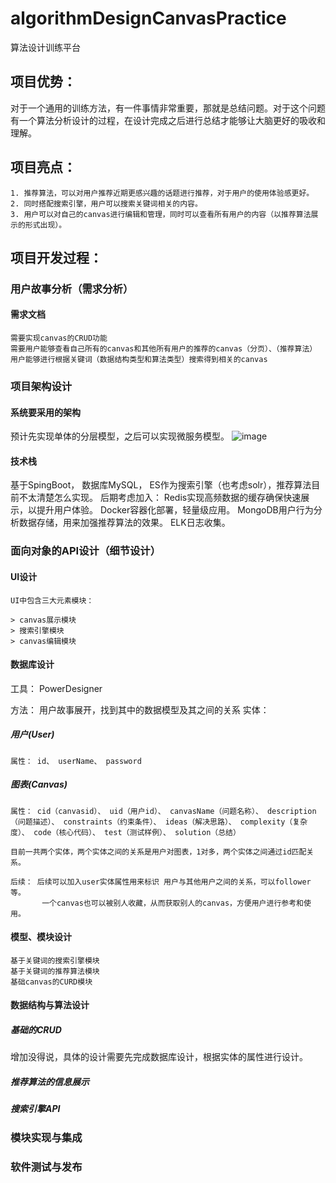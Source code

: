 # algorithmDesignCanvasPractice
算法设计训练平台

## 项目优势：
对于一个通用的训练方法，有一件事情非常重要，那就是总结问题。对于这个问题有一个算法分析设计的过程，在设计完成之后进行总结才能够让大脑更好的吸收和理解。

## 项目亮点：

    1. 推荐算法，可以对用户推荐近期更感兴趣的话题进行推荐，对于用户的使用体验感更好。 
    2. 同时搭配搜索引擎，用户可以搜索关键词相关的内容。
    3. 用户可以对自己的canvas进行编辑和管理，同时可以查看所有用户的内容（以推荐算法展示的形式出现）。
  
## 项目开发过程：
 ### 用户故事分析（需求分析） 
 #### 需求文档
    
    需要实现canvas的CRUD功能
    需要用户能够查看自己所有的canvas和其他所有用户的推荐的canvas（分页）、（推荐算法）
    用户能够进行根据关键词（数据结构类型和算法类型）搜索得到相关的canvas
 
 ### 项目架构设计
 #### 系统要采用的架构
   
   预计先实现单体的分层模型，之后可以实现微服务模型。
   ![image](https://user-images.githubusercontent.com/51054870/192710772-9bf3c5d0-48e9-4e17-afcf-555314b2c007.png)
 #### 技术栈
   
   基于SpingBoot， 数据库MySQL， ES作为搜索引擎（也考虑solr），推荐算法目前不太清楚怎么实现。
   后期考虑加入：
   Redis实现高频数据的缓存确保快速展示，以提升用户体验。
   Docker容器化部署，轻量级应用。
   MongoDB用户行为分析数据存储，用来加强推荐算法的效果。
   ELK日志收集。
 
 ### 面向对象的API设计（细节设计）
 #### UI设计
 
    UI中包含三大元素模块：
    
    > canvas展示模块
    > 搜索引擎模块
    > canvas编辑模块
    
 #### 数据库设计
 
 工具： PowerDesigner
 
 方法： 用户故事展开，找到其中的数据模型及其之间的关系
 实体：
 ##### 用户(User)
 
    属性： id、 userName、 password 
 ##### 图表(Canvas)
    属性： cid（canvasid）、 uid（用户id）、 canvasName（问题名称）、 description（问题描述）、 constraints（约束条件）、 ideas（解决思路）、 complexity（复杂度）、 code（核心代码）、 test（测试样例）、 solution（总结）
    
    目前一共两个实体，两个实体之间的关系是用户对图表，1对多，两个实体之间通过id匹配关系。
    
    后续： 后续可以加入user实体属性用来标识 用户与其他用户之间的关系，可以follower等。
           一个canvas也可以被别人收藏，从而获取别人的canvas，方便用户进行参考和使用。
 #### 模型、模块设计
    
    基于关键词的搜索引擎模块
    基于关键词的推荐算法模块
    基础canvas的CURD模块
 #### 数据结构与算法设计

 ##### 基础的CRUD
 增加没得说，具体的设计需要先完成数据库设计，根据实体的属性进行设计。
 ##### 推荐算法的信息展示
 ##### 搜索引擎API
 
 ### 模块实现与集成
 
 ### 软件测试与发布
